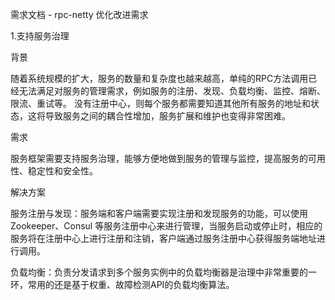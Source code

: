 需求文档 - rpc-netty 优化改进需求

1.支持服务治理

背景

随着系统规模的扩大，服务的数量和复杂度也越来越高，单纯的RPC方法调用已经无法满足对服务的管理需求，例如服务的注册、发现、负载均衡、监控、熔断、限流、重试等。
没有注册中心，则每个服务都需要知道其他所有服务的地址和状态，这将导致服务之间的耦合性增加，服务扩展和维护也变得非常困难。


需求

服务框架需要支持服务治理，能够方便地做到服务的管理与监控，提高服务的可用性、稳定性和安全性。


解决方案

服务注册与发现：服务端和客户端需要实现注册和发现服务的功能，可以使用 Zookeeper、Consul 等服务注册中心来进行管理，当服务启动或停止时，相应的服务将在注册中心上进行注册和注销，客户端通过服务注册中心获得服务端地址进行调用。

负载均衡：负责分发请求到多个服务实例中的负载均衡器是治理中非常重要的一环，常用的还是基于权重、故障检测API的负载均衡算法。
